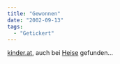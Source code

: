 ```yaml
---
title: "Gewonnen"
date: "2002-09-13"
tags:
  - "Getickert"
---
```


[kinder.at](http://kinder.at/), auch bei [Heise](http://www.heise.de/newsticker/data/psz-13.09.02-000/) gefunden…
